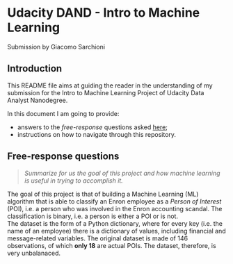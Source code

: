 # Udacity DAND - Intro to Machine Learning
Submission by Giacomo Sarchioni

## Introduction
This README file aims at guiding the reader in the understanding of my submission for the Intro to Machine Learning Project
of Udacity Data Analyst Nanodegree.

In this document I am going to provide:
* answers to the *free-response* questions asked [here](https://docs.google.com/document/d/1NDgi1PrNJP7WTbfSUuRUnz8yzs5nGVTSzpO7oeNTEWA/pub?embedded=true);
* instructions on how to navigate through this repository.

## Free-response questions

> *Summarize for us the goal of this project and how machine learning is useful in trying to accomplish it.*

The goal of this project is that of building a Machine Learning (ML) algorithm that is able to classify an Enron employee
as a *Person of Interest* (POI), i.e. a person who was involved in the Enron accounting scandal. The classification is binary,
i.e. a person is either a POI or is not.
<br>The dataset is the form of a Python dictionary, where for every key (i.e. the name of an employee) there is a dictionary of values,
including financial and message-related variables. The original dataset is made of 146 observations, of which **only 18** are
actual POIs. The dataset, therefore, is very unbalanaced. 
